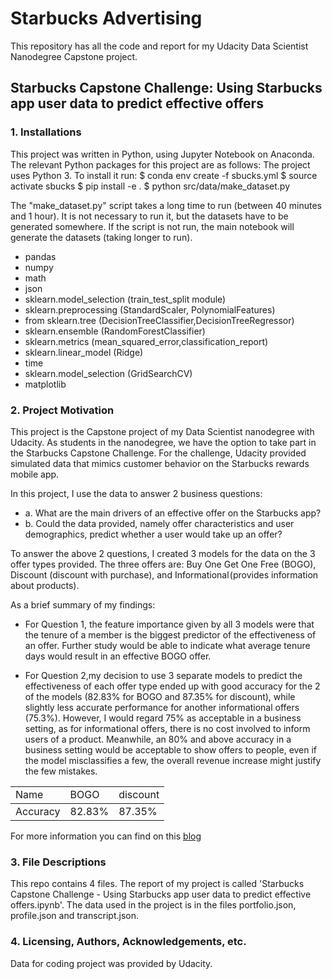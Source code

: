 # Starbucks Advertising

This repository has all the code and report for my Udacity Data Scientist Nanodegree Capstone project.

## Starbucks Capstone Challenge: Using Starbucks app user data to predict effective offers

### 1. Installations
This project was written in Python, using Jupyter Notebook on Anaconda. The relevant Python packages for this project are as follows:
The project uses Python 3. To install it run:
$ conda env create -f sbucks.yml
$ source activate sbucks
$ pip install -e .
$ python src/data/make_dataset.py

The "make_dataset.py" script takes a long time to run (between 40 minutes and 1 hour). It is not necessary to run it, but the datasets have to be generated somewhere. If the script is not run, the main notebook will generate the datasets (taking longer to run).
- pandas
- numpy
- math
- json
- sklearn.model_selection (train_test_split module)
- sklearn.preprocessing (StandardScaler, PolynomialFeatures)
- from sklearn.tree (DecisionTreeClassifier,DecisionTreeRegressor)
- sklearn.ensemble (RandomForestClassifier)
- sklearn.metrics (mean_squared_error,classification_report)
- sklearn.linear_model (Ridge)
- time
- sklearn.model_selection (GridSearchCV)
- matplotlib

### 2. Project Motivation
This project is the Capstone project of my Data Scientist nanodegree with Udacity. As students in the nanodegree, we have the option to take part in the Starbucks Capstone Challenge.
For the challenge, Udacity provided simulated data that mimics customer behavior on the Starbucks rewards mobile app.

In this project, I use the data to answer 2 business questions:

  - a. What are the main drivers of an effective offer on the Starbucks app?
  - b. Could the data provided, namely offer characteristics and user demographics, predict whether a user would take up an offer?

To answer the above 2 questions, I created 3 models for the data on the 3 offer types provided. The three offers are: Buy One Get One Free (BOGO), Discount (discount with purchase), and Informational (provides information about products).

As a brief summary of my findings:
- For Question 1, the feature importance given by all 3 models were that the tenure of a member is the biggest predictor of the effectiveness of an offer. Further study would be able to indicate what average tenure days would result in an effective BOGO offer.

- For Question 2,my decision to use 3 separate models to predict the effectiveness of each offer type ended up with good accuracy for the 2 of the models (82.83% for BOGO and 87.35% for discount), while slightly less accurate performance for another informational offers (75.3%). However, I would regard 75% as acceptable in a business setting, as for informational offers, there is no cost involved to inform users of a product. Meanwhile, an 80% and above accuracy in a business setting would be acceptable to show offers to people, even if the model misclassifies a few, the overall revenue increase might justify the few mistakes.

<table>
<head>
<tr>
  <td>
    Name
    </td>
<td>
 BOGO
  
  </td>
  <td>
    discount
   </td>
   </tr>
</tr>

</head>
<tbody>
  <tr>
  <td>
    Accuracy
    </td>
<td>
 82.83%
  
  </td>
  <td>
    87.35%
   </td>
   </tr>
</tr>

  </tbody>
</table>


For more information you can find on this <a href= 'https://medium.com/@vijay.bhavesh082/starbucks-predict-effective-offers-3c4fe4241ee8'>blog</a>
### 3. File Descriptions
This repo contains 4 files. The report of my project is called 'Starbucks Capstone Challenge - Using Starbucks app user data to predict effective offers.ipynb'. 
The data used in the project is in the files portfolio.json, profile.json and transcript.json. 

### 4. Licensing, Authors, Acknowledgements, etc.

Data for coding project was provided by Udacity.
